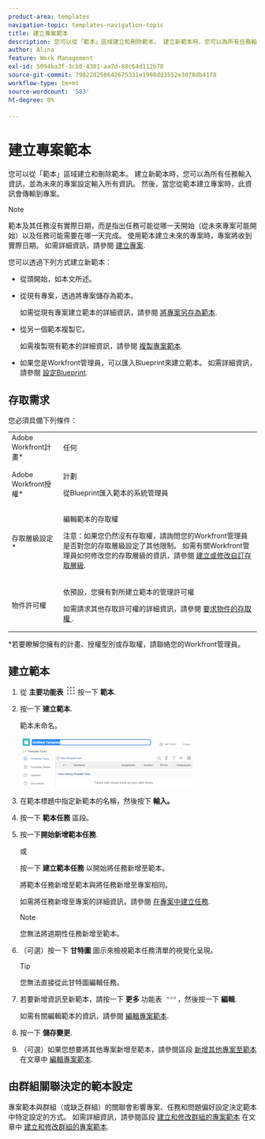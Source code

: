 ```yaml
---
product-area: templates
navigation-topic: templates-navigation-topic
title: 建立專案範本
description: 您可以從「範本」區域建立和刪除範本。 建立新範本時，您可以為所有任務輸入資訊，並為未來的專案設定輸入所有資訊。 然後，當您從範本建立專案時，此資訊會傳輸到專案。
author: Alina
feature: Work Management
exl-id: 5094ba3f-3cb0-4301-aa7d-88c64d112b78
source-git-commit: 79822d258642675331e1998dd3552e3078db41f8
workflow-type: tm+mt
source-wordcount: '583'
ht-degree: 0%

---
```


# 建立專案範本

您可以從「範本」區域建立和刪除範本。 建立新範本時，您可以為所有任務輸入資訊，並為未來的專案設定輸入所有資訊。 然後，當您從範本建立專案時，此資訊會傳輸到專案。

>[!NOTE]
>
>範本及其任務沒有實際日期，而是指出任務可能從哪一天開始（從未來專案可能開始）以及任務可能需要在哪一天完成。 使用範本建立未來的專案時，專案將收到實際日期。 如需詳細資訊，請參閱 [建立專案](../create-projects/create-project.md).


您可以透過下列方式建立新範本：

* 從頭開始，如本文所述。
* 從現有專案，透過將專案儲存為範本。

  如需從現有專案建立範本的詳細資訊，請參閱 [將專案另存為範本](../../../manage-work/projects/manage-projects/save-project-as-template.md).

* 從另一個範本複製它。

  如需複製現有範本的詳細資訊，請參閱 [複製專案範本](../../../manage-work/projects/create-and-manage-templates/copy-template.md).

* 如果您是Workfront管理員，可以匯入Blueprint來建立範本。 如需詳細資訊，請參閱 [設定Blueprint](../../../administration-and-setup/blueprints/configure-template-package.md).

## 存取需求

您必須具備下列條件：

<table style="table-layout:auto"> 
 <col> 
 <col> 
 <tbody> 
  <tr> 
   <td role="rowheader">Adobe Workfront計畫*</td> 
   <td> <p>任何</p> </td> 
  </tr> 
  <tr> 
   <td role="rowheader">Adobe Workfront授權*</td> 
   <td> <p>計劃 </p> <p data-mc-conditions="QuicksilverOrClassic.Quicksilver">從Blueprint匯入範本的系統管理員</p> </td> 
  </tr> 
  <tr> 
   <td role="rowheader">存取層級設定*</td> 
   <td> <p>編輯範本的存取權</p> <p>注意：如果您仍然沒有存取權，請詢問您的Workfront管理員是否對您的存取層級設定了其他限制。 如需有關Workfront管理員如何修改您的存取層級的資訊，請參閱 <a href="../../../administration-and-setup/add-users/configure-and-grant-access/create-modify-access-levels.md" class="MCXref xref">建立或修改自訂存取層級</a>.</p> </td> 
  </tr> 
  <tr> 
   <td role="rowheader">物件許可權</td> 
   <td> <p>依預設，您擁有對所建立範本的管理許可權</p> <p>如需請求其他存取許可權的詳細資訊，請參閱 <a href="../../../workfront-basics/grant-and-request-access-to-objects/request-access.md" class="MCXref xref">要求物件的存取權 </a>.</p> </td> 
  </tr> 
 </tbody> 
</table>

&#42;若要瞭解您擁有的計畫、授權型別或存取權，請聯絡您的Workfront管理員。

## 建立範本

1. 從 **主要功能表** ![](assets/main-menu-icon.png) 按一下 **範本**.

1. 按一下 **建立範本**.

   範本未命名。

   ![新增範本](assets/create-template-nwe-2022-350x102.png)

1. 在範本標題中指定新範本的名稱，然後按下 **輸入。**
1. 按一下 **範本任務** 區段。
1. 按一下&#x200B;**開始新增範本任務**.

   或

   按一下 **建立範本任務** 以開始將任務新增至範本。

   將範本任務新增至範本與將任務新增至專案相同。

   如需將任務新增至專案的詳細資訊，請參閱 [在專案中建立任務](../../../manage-work/tasks/create-tasks/create-tasks-in-project.md).

   >[!NOTE]
   >
   >您無法將週期性任務新增至範本。

1. （可選）按一下 **甘特圖** 圖示來檢視範本任務清單的視覺化呈現。

   >[!TIP]
   >
   >您無法直接從此甘特圖編輯任務。

1. 若要新增資訊至新範本，請按一下 **更多** 功能表 ![](assets/more-icon.png)，然後按一下 **編輯**.

   如需有關編輯範本的資訊，請參閱 [編輯專案範本](../../../manage-work/projects/create-and-manage-templates/edit-templates.md).

1. 按一下 **儲存變更**.
1. （可選）如果您想要將其他專案新增至範本，請參閱區段 [新增其他專案至範本](../../../manage-work/projects/create-and-manage-templates/edit-templates.md#adding-items-to-template) 在文章中 [編輯專案範本](../../../manage-work/projects/create-and-manage-templates/edit-templates.md).

## 由群組關聯決定的範本設定

專案範本與群組（或缺乏群組）的關聯會影響專案、任務和問題偏好設定決定範本中特定設定的方式。 如需詳細資訊，請參閱區段 [建立和修改群組的專案範本](../../../administration-and-setup/manage-groups/work-with-group-objects/create-and-modify-a-groups-templates.md#template2) 在文章中 [建立和修改群組的專案範本](../../../administration-and-setup/manage-groups/work-with-group-objects/create-and-modify-a-groups-templates.md).
